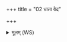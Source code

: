+++
title = "02 धाता वेद"

+++
<details><summary>मूलम् (WS)</summary>

धाता वेद सवितैतानि सर्वा बृहस्पतिः प्रथमो देवो अग्निः ।  
येभिरिन्द्रो जठरमापृणीते त्रिभिः पात्रैरुत विश्वे च देवाः ॥ ३ ॥
</details>